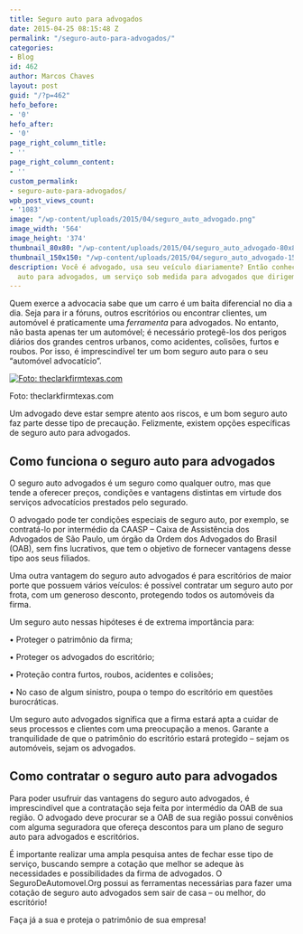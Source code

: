```yaml
---
title: Seguro auto para advogados
date: 2015-04-25 08:15:48 Z
permalink: "/seguro-auto-para-advogados/"
categories:
- Blog
id: 462
author: Marcos Chaves
layout: post
guid: "/?p=462"
hefo_before:
- '0'
hefo_after:
- '0'
page_right_column_title:
- ''
page_right_column_content:
- ''
custom_permalink:
- seguro-auto-para-advogados/
wpb_post_views_count:
- '1083'
image: "/wp-content/uploads/2015/04/seguro_auto_advogado.png"
image_width: '564'
image_height: '374'
thumbnail_80x80: "/wp-content/uploads/2015/04/seguro_auto_advogado-80x80.png"
thumbnail_150x150: "/wp-content/uploads/2015/04/seguro_auto_advogado-150x150.png"
description: Você é advogado, usa seu veículo diariamente? Então conheça o seguro
  auto para advogados, um serviço sob medida para advogados que dirigem diariamente.
---
```


Quem exerce a advocacia sabe que um carro é um baita diferencial no dia a dia. Seja para ir a fóruns, outros escritórios ou encontrar clientes, um automóvel é praticamente uma _ferramenta_ para advogados. No entanto, não basta apenas ter um automóvel; é necessário protegê-los dos perigos diários dos grandes centros urbanos, como acidentes, colisões, furtos e roubos. Por isso, é imprescindível ter um bom seguro auto para o seu “automóvel advocatício”.

<div id="attachment_463" style="width: 574px" class="wp-caption aligncenter">
  <a href="/wp-content/uploads/2015/04/seguro_auto_advogado.png"><img class="img-adjustment size-full wp-image-463" src="/wp-content/uploads/2015/04/seguro_auto_advogado.png" alt="Foto: theclarkfirmtexas.com" width="564" height="374" srcset="/wp-content/uploads/2015/04/seguro_auto_advogado.png 564w, /wp-content/uploads/2015/04/seguro_auto_advogado-250x166.png 250w, /wp-content/uploads/2015/04/seguro_auto_advogado-120x80.png 120w" sizes="(max-width: 564px) 100vw, 564px" /></a>
  
  <p class="wp-caption-text">
    Foto: theclarkfirmtexas.com
  </p>
</div>

Um advogado deve estar sempre atento aos riscos, e um bom seguro auto faz parte desse tipo de precaução. Felizmente, existem opções específicas de seguro auto para advogados.

## Como funciona o seguro auto para advogados

O seguro auto advogados é um seguro como qualquer outro, mas que tende a oferecer preços, condições e vantagens distintas em virtude dos serviços advocatícios prestados pelo segurado.

O advogado pode ter condições especiais de seguro auto, por exemplo, se contratá-lo por intermédio da CAASP – Caixa de Assistência dos Advogados de São Paulo, um órgão da Ordem dos Advogados do Brasil (OAB), sem fins lucrativos, que tem o objetivo de fornecer vantagens desse tipo aos seus filiados.

Uma outra vantagem do seguro auto advogados é para escritórios de maior porte que possuem vários veículos: é possível contratar um seguro auto por frota, com um generoso desconto, protegendo todos os automóveis da firma.

Um seguro auto nessas hipóteses é de extrema importância para:

• Proteger o patrimônio da firma;
  
• Proteger os advogados do escritório;
  
• Proteção contra furtos, roubos, acidentes e colisões;
  
• No caso de algum sinistro, poupa o tempo do escritório em questões burocráticas.

Um seguro auto advogados significa que a firma estará apta a cuidar de seus processos e clientes com uma preocupação a menos. Garante a tranquilidade de que o patrimônio do escritório estará protegido – sejam os automóveis, sejam os advogados.

## Como contratar o seguro auto para advogados

Para poder usufruir das vantagens do seguro auto advogados, é imprescindível que a contratação seja feita por intermédio da OAB de sua região. O advogado deve procurar se a OAB de sua região possui convênios com alguma seguradora que ofereça descontos para um plano de seguro auto para advogados e escritórios.

É importante realizar uma ampla pesquisa antes de fechar esse tipo de serviço, buscando sempre a cotação que melhor se adeque às necessidades e possibilidades da firma de advogados. O SeguroDeAutomovel.Org possui as ferramentas necessárias para fazer uma cotação de seguro auto advogados sem sair de casa – ou melhor, do escritório!

Faça já a sua e proteja o patrimônio de sua empresa!